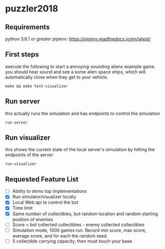 # puzzler2018

## Requirements
python 3.6.1 or greater
pipenv: https://pipenv.readthedocs.io/en/latest/

## First steps
execute the following to start a annoying-sounding aliens example game. you should hear sound and see a some alien space ships, which will automatically close when they get to your vehicle.
```
make && make test-visualizer
```

## Run server
this actually runs the simulation and has endpoints to control the simulation
```
run-server
```

## Run visualizer
this shows the current state of the local server's simulation by hitting the endpoints of the server
```
run-visualizer
```

## Requested Feature List
- [ ] Ability to demo top implementations
- [X] Run simulator/visualizer locally
- [X] Local Web api to control the bot
- [X] Time limit
- [X] Same number of collectibles, but random location and random starting position of enemies
- [ ] Score = bot collected collectibles - enemy collected collectibles
- [ ] Simulation mode, 1000 games run. Record min score, max score, average score, and for each the random seed. 
- [ ] 5 collectible carrying capacity, then must touch your base
